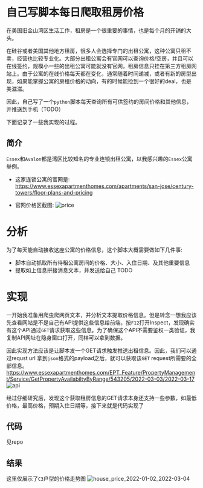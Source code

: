 # 自己写脚本每日爬取租房价格

在美国旧金山湾区生活工作，租房是一个很重要的事情，也是每个月的开销的大头。

在硅谷或者美国其他地方租房，很多人会选择专门的出租公寓，这种公寓只租不卖，经营也比较专业化。大部分出租公寓会有官网可以查询价格/空房，并且可以在线签约，规模小一些的出租公寓可能就没有官网，租房信息只挂在第三方租房网站上。由于公寓的在线价格每天都在变化，通常随着时间递减，或者有新的房型出现，如果能掌握公寓的房租价格的动向，有的时候能捡到一个很好的deal，也是美滋滋。

因此，自己写了一个`python`脚本每天查询所有可供签约的房间价格和其他信息，并推送到手机（TODO）

下面记录了一些我实现的过程。

## 简介
  `Essex`和`Avalon`都是湾区比较知名的专业连锁出租公寓，以我感兴趣的`Essex`公寓举例。

- 这家连锁公寓的官网是:
  https://www.essexapartmenthomes.com/apartments/san-jose/century-towers/floor-plans-and-pricing

- 官网价格区截图:
![price](https://user-images.githubusercontent.com/54691613/147894380-ad5f1766-0cec-4615-a37b-86ecaa8233cb.png)

# 分析
为了每天能自动接收这座公寓的价格信息，这个脚本大概需要做如下几件事:
  - 脚本自动抓取所有待租公寓房间的价格、大小、入住日期、及其他重要信息
  - 提取如上信息拼接消息文本，并发送给自己 TODO

# 实现
一开始我准备用爬虫爬网页文本，并分析文本提取价格信息。但是转念一想我应该先查看网站是不是自己有API提供这些信息给前端，按`F12`打开Inspect，发现确实有这个API通过`GET`请求获取这些信息。为了确保这个API不需要鉴权一类验证，我复制API网址在隐身窗口打开，同样可以拿到数据。

因此实现方法应该是让脚本发一个GET请求触发推送出租信息。因此，我们可以通过requst url 拿到`json`格式的payload之后，就可以获取该`GET` request所需要的全部信息。
https://www.essexapartmenthomes.com/EPT_Feature/PropertyManagement/Service/GetPropertyAvailabiltyByRange/543205/2022-03-03/2022-03-17
![api](https://user-images.githubusercontent.com/54691613/147894396-d1bf9e13-4356-41c1-8d2e-80b7ba967ca6.png)

经过仔细研究后，发现这个获取租房信息的GET请求本身还支持一些参数，如最低价格，最高价格，预期入住日期等，接下来就是代码实现了

## 代码
见repo

## 结果
这里仅展示了`C3`户型的价格走势图
![house_price_2022-01-02_2022-03-04](https://user-images.githubusercontent.com/54691613/147894436-3faccae7-2438-4f16-bf55-6a929f9a27fb.png)


